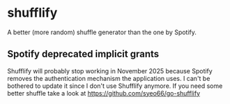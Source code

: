 # shufflify
A better (more random) shuffle generator than the one by Spotify.

## Spotify deprecated implicit grants
Shufflify will probably stop working in November 2025 because Spotify removes the authentication mechanism the application uses. I can't be bothered to update it since I don't use Shufflify anymore. If you need some better shuffle take a look at https://github.com/syeo66/go-shufflify
